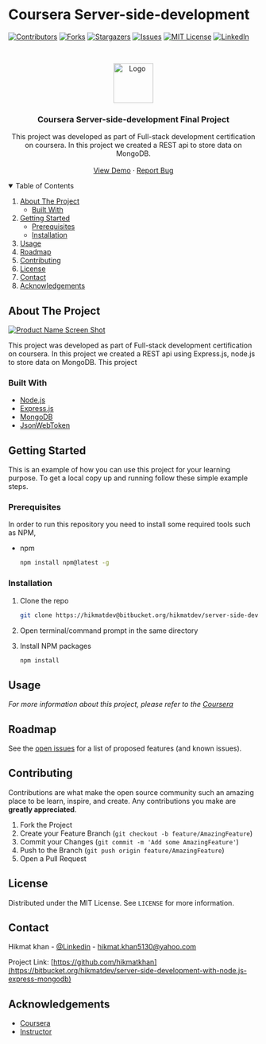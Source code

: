 # Coursera Server-side-development
 

[![Contributors][contributors-shield]][contributors-url]
[![Forks][forks-shield]][forks-url]
[![Stargazers][stars-shield]][stars-url]
[![Issues][issues-shield]][issues-url]
[![MIT License][license-shield]][license-url]
[![LinkedIn][linkedin-shield]][linkedin-url]



<!-- PROJECT LOGO -->
<br />
<p align="center">
  <a href="https://github.com/othneildrew/Best-README-Template">
    <img src="images/logo.png" alt="Logo" width="80" height="80">
  </a>

  <h3 align="center">Coursera Server-side-development Final Project</h3>

  <p align="center">
    This project was developed as part of Full-stack development certification on coursera. In this project we created a REST api to store data on MongoDB.
    <br />
    <br />
    <a href="https://github.com/othneildrew/Best-README-Template">View Demo</a>
    ·
    <a href="https://github.com/othneildrew/Best-README-Template/issues">Report Bug</a>
  </p>
</p>



<!-- TABLE OF CONTENTS -->
<details open="open">
  <summary>Table of Contents</summary>
  <ol>
    <li>
      <a href="#about-the-project">About The Project</a>
      <ul>
        <li><a href="#built-with">Built With</a></li>
      </ul>
    </li>
    <li>
      <a href="#getting-started">Getting Started</a>
      <ul>
        <li><a href="#prerequisites">Prerequisites</a></li>
        <li><a href="#installation">Installation</a></li>
      </ul>
    </li>
    <li><a href="#usage">Usage</a></li>
    <li><a href="#roadmap">Roadmap</a></li>
    <li><a href="#contributing">Contributing</a></li>
    <li><a href="#license">License</a></li>
    <li><a href="#contact">Contact</a></li>
    <li><a href="#acknowledgements">Acknowledgements</a></li>
  </ol>
</details>



<!-- ABOUT THE PROJECT -->
## About The Project

[![Product Name Screen Shot][product-screenshot]](https://example.com)

  This project was developed as part of Full-stack development certification on coursera. In this project we created a REST api using Express.js, node.js to store data on MongoDB. This project 


### Built With

* [Node.js](https://nodejs.org/en/)
* [Express.js](https://expressjs.com/)
* [MongoDB](https://www.mongodb.com/)
* [JsonWebToken](https://jwt.io/)


<!-- GETTING STARTED -->
## Getting Started

This is an example of how you can use this project for your learning purpose.
To get a local copy up and running follow these simple example steps.

### Prerequisites

In order to run this repository you need to install some required tools such as NPM,
* npm
  ```sh
  npm install npm@latest -g
  ```

### Installation


1. Clone the repo
   ```sh
   git clone https://hikmatdev@bitbucket.org/hikmatdev/server-side-development-with-node.js-express-mongodb.git
   ```
2. Open terminal/command prompt in the same directory

3. Install NPM packages
   ```sh
   npm install
   ```




<!-- USAGE EXAMPLES -->
## Usage


_For more information about this project, please refer to the [Coursera](https://www.coursera.org/learn/server-side-nodejs)_



<!-- ROADMAP -->
## Roadmap

See the [open issues](https://github.com/) for a list of proposed features (and known issues).



<!-- CONTRIBUTING -->
## Contributing

Contributions are what make the open source community such an amazing place to be learn, inspire, and create. Any contributions you make are **greatly appreciated**.

1. Fork the Project
2. Create your Feature Branch (`git checkout -b feature/AmazingFeature`)
3. Commit your Changes (`git commit -m 'Add some AmazingFeature'`)
4. Push to the Branch (`git push origin feature/AmazingFeature`)
5. Open a Pull Request



<!-- LICENSE -->
## License

Distributed under the MIT License. See `LICENSE` for more information.



<!-- CONTACT -->
## Contact

Hikmat khan - [@Linkedin](https://www.linkedin.com/in/hikmat-khan-34b773177/) - hikmat.khan5130@yahoo.com

Project Link: [https://github.com/hikmatkhan](https://bitbucket.org/hikmatdev/server-side-development-with-node.js-express-mongodb)



<!-- ACKNOWLEDGEMENTS -->
## Acknowledgements
* [Coursera](https://www.coursera.org/learn/server-side-nodejs)
* [Instructor](https://www.coursera.org/instructor/jmuppala)

<!-- MARKDOWN LINKS & IMAGES -->
<!-- https://www.markdownguide.org/basic-syntax/#reference-style-links -->
[contributors-shield]: https://img.shields.io/github/contributors/othneildrew/Best-README-Template.svg?style=for-the-badge
[contributors-url]: https://github.com/hikmatkhangithub/Coursera-Server-Side-Development-Final-Project/graphs/contributors
[forks-shield]: https://img.shields.io/github/forks/othneildrew/Best-README-Template.svg?style=for-the-badge
[forks-url]: https://github.com/hikmatkhangithub/Coursera-Server-Side-Development-Final-Project/network/members
[stars-shield]: https://img.shields.io/github/stars/othneildrew/Best-README-Template.svg?style=for-the-badge
[stars-url]: https://github.com/hikmatkhangithub/Coursera-Server-Side-Development-Final-Project/stargazers
[issues-shield]: https://img.shields.io/github/issues/othneildrew/Best-README-Template.svg?style=for-the-badge
[issues-url]: https://github.com/hikmatkhangithub/Coursera-Server-Side-Development-Final-Project/issues
[license-shield]: https://img.shields.io/github/license/othneildrew/Best-README-Template.svg?style=for-the-badge
[license-url]: https://github.com/hikmatkhangithub/Coursera-Server-Side-Development-Final-Project
[linkedin-shield]: https://img.shields.io/badge/-LinkedIn-black.svg?style=for-the-badge&logo=linkedin&colorB=555
[linkedin-url]: https://www.linkedin.com/in/hikmat-khan-34b773177/
[product-screenshot]: images/screenshot.png




